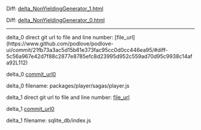 Diff: [delta_NonYieldingGenerator_1.html](./delta_NonYieldingGenerator_1.html)

Diff: [delta_NonYieldingGenerator_0.html](./delta_NonYieldingGenerator_0.html)

<hr>
delta_0 direct git url to file and line number: [file_url](https://www.github.com/podlove/podlove-ui/commit/21fb73a3ac5d15b81e373fac95cc0d0cc446ea95/#diff-5c56a967e42d7f88c2877e8785efc8d23995d952c559ad70d95c9938c14afa92L112)

delta_0 [commit_url0](https://www.github.com/podlove/podlove-ui/commit/21fb73a3ac5d15b81e373fac95cc0d0cc446ea95)

delta_0 filename: packages/player/sagas/player.js



delta_1 direct git url to file and line number: [file_url](https://www.github.com/patrickjquinn/P-Brain.ai/commit/ffead409066457d2f6e582a5e788f8ef80c50d30/#diff-72499c72d708407474efe1080bc8ed2f450e24879cbeb3362df9758cd339cbf0L158)

delta_1 [commit_url0](https://www.github.com/patrickjquinn/P-Brain.ai/commit/ffead409066457d2f6e582a5e788f8ef80c50d30)

delta_1 filename: sqlite_db/index.js



